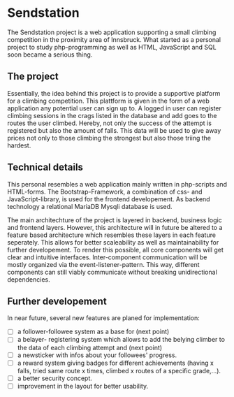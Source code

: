 # Sendstation

The Sendstation project is a web application supporting a small climbing competition in the 
proximity area of Innsbruck. What started as a personal project to study php-programming as
well as HTML, JavaScript and SQL soon became a serious thing.

## The project

Essentially, the idea behind this project is to provide a supportive platform for a climbing
competition. This plattform is given in the form of a web application any potential user can
sign up to. A logged in user can register climbing sessions in the crags listed in the database
and add goes to the routes the user climbed. Hereby, not only the success of the attempt is
registered but also the amount of falls. This data will be used to give away prices not only
to those climbing the strongest but also those triing the hardest.

## Technical details

This personal resembles a web application mainly written in php-scripts and HTML-forms. The
Bootstrap-Framework, a combination of css- and JavaScript-library, is used for the frontend
developement. As backend technology a relational MariaDB Mysqli database is used.

The main architechture of the project is layered in backend, business logic and frontend 
layers. However, this architecture will in future be altered to a feature based architecture
which resembles these layers in each feature seperately. This allows for better scaleability
as well as maintainability for further developement. To render this possible, all core 
components will get clear and intuitive interfaces. Inter-component communication will be 
mostly organized via the event-listener-pattern. This way, different components can still
viably communicate without breaking unidirectional dependencies.

## Further developement

In near future, several new features are planed for implementation:
- [ ] a follower-followee system as a base for (next point)
- [ ] a belayer- registering system which allows to add the belying climber to the data of 
  each climbing attempt and (next point)
- [ ] a newsticker with infos about your followees' progress.
- [ ] a reward system giving badges for different achievements (having x falls, tried same
  route x times, climbed x routes of a specific grade,...).
- [ ] a better security concept.
- [ ] improvement in the layout for better usability.
